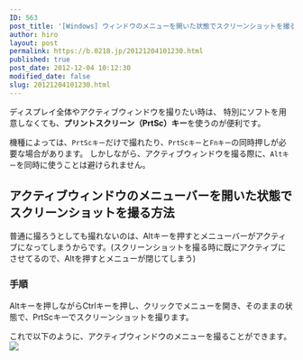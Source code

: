 ```yaml
---
ID: 563
post_title: '[Windows] ウィンドウのメニューを開いた状態でスクリーンショットを撮る方法'
author: hiro
layout: post
permalink: https://b.0218.jp/20121204101230.html
published: true
post_date: 2012-12-04 10:12:30
modified_date: false
slug: 20121204101230.html
---
```

ディスプレイ全体やアクティブウィンドウを撮りたい時は、
特別にソフトを用意しなくても、<b>プリントスクリーン（PrtSc）キー</b>を使うのが便利です。

機種によっては、<code>PrtScキー</code>だけで撮れたり、<code>PrtScキー</code>と<code>Fnキー</code>の同時押しが必要な場合があります。
しかしながら、アクティブウィンドウを撮る際に、<code>Altキー</code>を同時に使うことは避けられません。
<!--more-->
<h2>アクティブウィンドウのメニューバーを開いた状態でスクリーンショットを撮る方法</h2>
普通に撮ろうとしても撮れないのは、Altキーを押すとメニューバーがアクティブになってしまうからです。<span class="text-muted">(スクリーンショットを撮る時に既にアクティブにさせてるので、Altを押すとメニューが閉じてしまう)</span>

<h3>手順</h3>
Altキーを押しながらCtrlキーを押し、クリックでメニューを開き、そのままの状態で、PrtScキーでスクリーンショットを撮ります。

これで以下のように、アクティブウィンドウのメニューを撮ることができます。
<img src="[cfview name='img_1']">